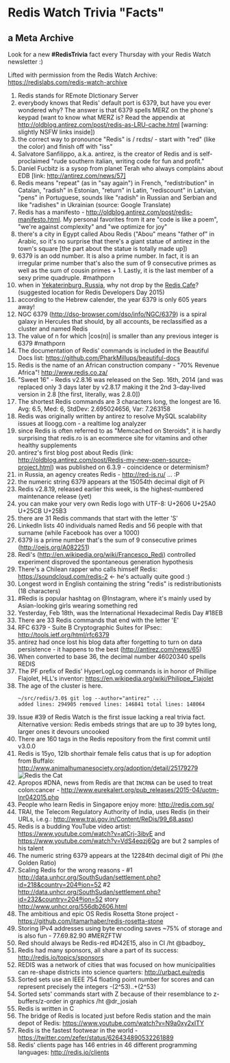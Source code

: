 # Redis Watch Trivia "Facts"
## a Meta Archive

Look for a new **#RedisTrivia** fact every Thursday with your Redis Watch newsletter :)

Lifted with permission from the Redis Watch Archive:
https://redislabs.com/redis-watch-archive

1. Redis stands for REmote DIctionary Server
2. everybody knows that Redis' default port is 6379, but have you ever wondered why? The answer is that 6379 spells MERZ on the phone's keypad (want to know what MERZ is? Read the appendix at http://oldblog.antirez.com/post/redis-as-LRU-cache.html [warning: slightly NSFW links inside])
3. the correct way to pronounce "Redis" is / rɛdɪs/ - start with "red" (like the color) and finish off with "iss"
4. Salvatore Sanfilippo, a.k.a. antirez, is the creator of Redis and is self-proclaimed "rude southern italian, writing code for fun and profit."
5. Daniel Fucbitz is a sysop from planet Terah who always complains about EDB [link: http://antirez.com/news/57]
6. Redis means "repeat" (as in "say again") in French, "redistribution" in Catalan, "radish" in Estonian, "return" in Latin, "rediscount" in Latvian, "pens" in Portuguese, sounds like "radish" in Russian and Serbian and like "radishes" in Ukrainian (source: Google Translate)
7. Redis has a manifesto - http://oldblog.antirez.com/post/redis-manifesto.html. My personal favorites from it are "code is like a poem", "we're against complexity" and "we optimize for joy"
8. there's a city in Egypt called Abou Redis ("Abou" means "father of" in Arabic, so it's no surprise that there's a giant statue of antirez in the town's square [the part about the statue is totally made up])
9. 6379 is an odd number. It is also a prime number. In fact, it is an irregular prime number that's also the sum of 9 consecutive primes as well as the sum of cousin primes + 1. Lastly, it is the last member of a sexy prime quadruple. #mathporn
10. when in [Yekaterinburg, Russia](https://www.google.com/maps/preview?daddr=56.830392319327686,60.59142351150513), why not drop by the [Redis Cafe](https://foursquare.com/v/redis-cafe/4da8360243a12d0c264affcf)? (suggested location for Redis Developers Day 2015)
11. according to the Hebrew calender, the year 6379 is only 605 years away!
12. NGC 6379 (http://dso-browser.com/dso/info/NGC/6379) is a spiral galaxy in Hercules that should, by all accounts, be reclassified as a cluster and named Redis
13. The value of n for which |cos(n)| is smaller than any previous integer is 6379 #mathporn
14. The documentation of Redis' commands is included in the Beautiful Docs list: https://github.com/PharkMillups/beautiful-docs
15. Redis is the name of an African construction company - "70% Revenue Africa"! http://www.redis.co.za/
16. "Sweet 16" - Redis v2.8.16 was released on the Sep. 16th, 2014 (and was replaced only 3 days later by v2.8.17 making it the 2nd 3-day-lived version in 2.8 [the first, literally, was 2.8.0])
17. The shortest Redis commands are 3 characters long, the longest are 16. Avg: 6.5, Med: 6, StdDev: 2.695024656, Var: 7.263158
18. Redis was originally written by antirez to resolve MySQL scalability issues at lloogg.com - a realtime log analyzer
19. since Redis is often referred to as "Memcached on Steroids", it is hardly surprising that redis.ro is an ecommerce site for vitamins and other healthy supplements
20. antirez's first blog post about Redis (link: http://oldblog.antirez.com/post/Redis-my-new-open-source-project.html) was published on 6.3.9 - coincidence or determinism?
21. in Russia, an agency creates Redis - http://red-is.ru/ ... :P
22. the numeric string 6379 appears at the 15054th decimal digit of Pi
23. Redis v2.8.19, released earlier this week, is the highest-numbered maintenance release (yet)
24. you can make your very own Redis logo with UTF-8: U+2606 U+25A0 U+25CB U+25B3
25. there are 31 Redis commands that start with the letter 'S'
26. LinkedIn lists 40 individuals named Redis and 56 people with that surname (while Facebook has over a 1000)
27. 6379 is a prime number that's the sum of 9 consecutive primes (http://oeis.org/A082251)
28. Redi's (http://en.wikipedia.org/wiki/Francesco_Redi) controlled experiment disproved the spontaneous generation hypothesis
29. There's a Chilean rapper who calls himself Redis: https://soundcloud.com/redis-2 <- he's actually quite good :)
30. Longest word in English containing the string "redis" is redistributionists (18 characters)
31. #Redis is popular hashtag on @Instagram, where it's mainly used by Asian-looking girls wearing something red
32. Yesterday, Feb 18th, was the International Hexadecimal Redis Day #18EB
33. There are 33 Redis commands that end with the letter 'E'
34. RFC 6379 - Suite B Cryptographic Suites for IPsec: http://tools.ietf.org/html/rfc6379
35. antirez had once lost his blog data after forgetting to turn on data persistence - it happens to the best (http://antirez.com/news/65)
36. When converted to base 36, the decimal number 46020340 spells REDIS
37. The PF prefix of Redis' HyperLogLog commands is in honor of Phillipe Flajolet, HLL's inventor: https://en.wikipedia.org/wiki/Philippe_Flajolet
38. The age of the cluster is here.
    ```
    ~/src/redis/3.0$ git log --author="antirez" ...
    added lines: 294905 removed lines: 146841 total lines: 148064
    ```
39. Issue #39 of Redis Watch is the first issue lacking a real trivia fact. Alternative version: Redis embeds strings that are up to 39 bytes long, larger ones it devours uncooked
40. There are 160 tags in the Redis repository from the first commit until v3.0.0
41. Redis is 15yo, 12lb shorthair female felis catus that is up for adoption from Buffalo: http://www.animalhumanesociety.org/adoption/detail/25179279 ![Redis the Cat](http://www.animalhumanesociety.org/sites/default/files/imagecache/animal_detail_large_360_x_270/adoption/images/large/25179279-1.jpg "Redis the Cat")
42. Apropos #DNA, news from Redis are that `INCRNA` can be used to treat colon:cancer - http://www.eurekalert.org/pub_releases/2015-04/uotm-lnr042015.php
43. People who learn Redis in Singapore enjoy more: http://redis.com.sg/
44. TRAI, the Telecom Regulatory Authority of India, uses Redis (in their URLs, i.e.g.: http://www.trai.gov.in/Content/ReDis/99_68.aspx)
45. Redis is a budding YouTube video artist: https://www.youtube.com/watch?v=atCrj-3ibvE and https://www.youtube.com/watch?v=VdS4eqzj6Qg are but 2 samples of his talent
46. The numeric string 6379 appears at the 12284th decimal digit of Phi (the Golden Ratio)
47. Scaling Redis for the wrong reasons - #1 http://data.unhcr.org/SouthSudan/settlement.php?id=218&country=204®ion=52 #2 http://data.unhcr.org/SouthSudan/settlement.php?id=232&country=204®ion=52 story http://www.unhcr.org/556db2606.html
48. The ambitious and epic OS Redis Rosetta Stone project - https://github.com/itamarhaber/redis-rosetta-stone
49. Storing IPv4 addresses using byte encoding saves ~75% of storage and is also fun - 77.69.82.90 #MERZFTW
50. Red should always be Redis-red #D42E15, also in CI /ht @badboy_
51. Redis had many sponsors, all share a part of its success: http://redis.io/topics/sponsors
52. REDIS was a network of cities that was focused on how municipalities can re-shape districts into science quarters: http://urbact.eu/redis
53. Sorted sets use an IEEE 754 floating point number for scores and can represent precisely the integers -(2^53)..+(2^53)
54. Sorted sets' commands start with Z because of their resemblance to z-buffers/z-order in graphics /ht @dr_josiah
55. Redis is written in C
56. The bridge of Redis is located just before Redis station and the main depot of Redis: https://www.youtube.com/watch?v=N9a0xy2xITY
57. Redis is the fastest footwear in the world - https://twitter.com/zefer/status/626434890532261889
58. Redis' clients page has 146 entries in 46 different programming languages: http://redis.io/clients

